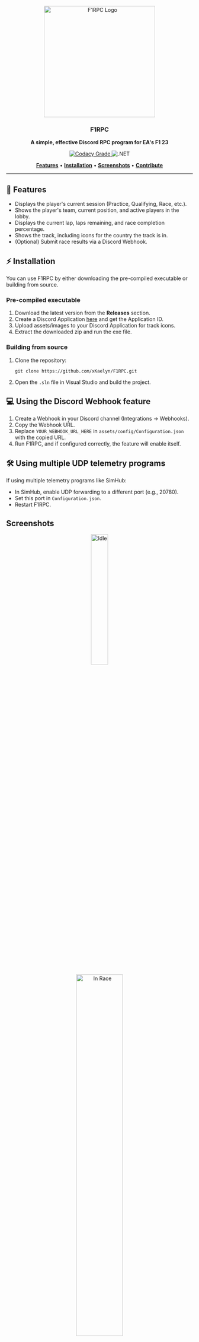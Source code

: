 
<p align="center">
  <a href="https://github.com/xKaelyn/F1RPC">
    <img src="https://upload.wikimedia.org/wikipedia/commons/3/33/F1.svg" alt="F1RPC Logo" width="300">
  </a>
</p>

<h3 align="center"><b>F1RPC</b></h3>
<p align="center"><b>A simple, effective Discord RPC program for EA's F1 23</b></p>

<p align="center">
<a href="https://app.codacy.com/gh/xKaelyn/F1RPC/dashboard?utm_source=gh&utm_medium=referral&utm_content=&utm_campaign=Badge_grade">
<img alt="Codacy Grade" src="https://img.shields.io/codacy/grade/2a839beeb5744eb99d05d22e54b2f6ce?style=for-the-badge&logo=codacy">
</a>
<img alt=".NET" src="https://img.shields.io/badge/built%20with%20.NET-5C2D91?style=for-the-badge&logo=dotnet">
</p>

<p align="center">
    <a href="#-features"><b>Features</b></a> •
    <a href="#-installation"><b>Installation</b></a> •
    <a href="#screenshots"><b>Screenshots</b></a> •
    <a href="#%EF%B8%8F-contribute"><b>Contribute</b></a>
</p>

---

## 🚀 Features

- Displays the player's current session (Practice, Qualifying, Race, etc.).
- Shows the player's team, current position, and active players in the lobby.
- Displays the current lap, laps remaining, and race completion percentage.
- Shows the track, including icons for the country the track is in.
- (Optional) Submit race results via a Discord Webhook.

## ⚡ Installation

You can use F1RPC by either downloading the pre-compiled executable or building from source.

### Pre-compiled executable
1. Download the latest version from the **Releases** section.
2. Create a Discord Application [here](https://discord.com/developers/applications) and get the Application ID.
3. Upload assets/images to your Discord Application for track icons.
4. Extract the downloaded zip and run the exe file.

### Building from source
1. Clone the repository:
   ```
   git clone https://github.com/xKaelyn/F1RPC.git
   ```
2. Open the `.sln` file in Visual Studio and build the project.

## 💻 Using the Discord Webhook feature

1. Create a Webhook in your Discord channel (Integrations → Webhooks).
2. Copy the Webhook URL.
3. Replace `YOUR_WEBHOOK_URL_HERE` in `assets/config/Configuration.json` with the copied URL.
4. Run F1RPC, and if configured correctly, the feature will enable itself.

## 🛠️ Using multiple UDP telemetry programs

If using multiple telemetry programs like SimHub:
- In SimHub, enable UDP forwarding to a different port (e.g., 20780).
- Set this port in `Configuration.json`.
- Restart F1RPC.

## Screenshots

<p align="center">
    <img src="https://github.com/xKaelyn/F1RPC/assets/20905508/70b8ef9f-d09d-46f3-a63d-9bdaf34743d9" alt="Idle" width="30%">
    <br><br>
    <img src="https://github.com/xKaelyn/F1RPC/assets/20905508/7cd153dc-9d35-4d0e-830c-45b9de31d362" alt="In Race" width="50%">
    <br><br>
    <img src="https://github.com/xKaelyn/F1RPC/assets/20905508/c462ef47-cad0-4f26-b58b-7bdb32e8c2ba" alt="Final Classification" width="50%">
    <br><br>
    <img src="https://github.com/xKaelyn/F1RPC/assets/20905508/ee8ab758-613b-4da0-9673-28b5431e2e8f" alt="Discord Embed" width="80%">
</p>

## ❤️ Contribute

Contributions are welcome! Clone the repo, and feel free to submit pull requests, fix bugs, or improve the code. Ensure you use **Visual Studio** for development.

---

**Built with:**
- Microsoft Visual Studio 2022
- [f1-sharp](https://github.com/gvescu/f1-sharp) by gvescu
- [net-discord-rpc](https://github.com/HeroesReplay/net-discord-rpc) by HeroesReplay
- [CSharpDiscordWebhook](https://github.com/N4T4NM/CSharpDiscordWebhook) by N4T4NM
- [iso-country-flags-svg-collection](https://github.com/joielechong/iso-country-flags-svg-collection?tab=readme-ov-file) by joielechong
